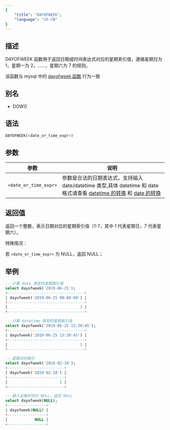 ```yaml
---
{
    "title": "DAYOFWEEK",
    "language": "zh-CN"
}
---
```


## 描述

DAYOFWEEK 函数用于返回日期或时间表达式对应的星期索引值，遵循星期日为 1，星期一为 2，……，星期六为 7 的规则。

该函数与 mysql 中的 [dayofweek 函数](https://dev.mysql.com/doc/refman/8.4/en/date-and-time-functions.html#function_dayofweek) 行为一致

## 别名

- DOW()

## 语法

```sql
DAYOFWEEK(<date_or_time_expr>)
```

## 参数

| 参数 | 说明 |
| -- | -- |
| `<date_or_time_expr>` | 参数是合法的日期表达式，支持输入 date/datetime 类型,具体 datetime 和 date 格式请查看 [datetime 的转换](../../../../../current/sql-manual/basic-element/sql-data-types/conversion/datetime-conversion) 和 [date 的转换](../../../../../current/sql-manual/basic-element/sql-data-types/conversion/date-conversion) |

## 返回值

返回一个整数，表示日期对应的星期索引值（1-7，其中 1 代表星期日，7 代表星期六）。

特殊情况：

若 `<date_or_time_expr>` 为 NULL，返回 NULL；

## 举例

```sql
---计算 date 类型的星期索引值
select dayofweek('2019-06-25');
+----------------------------------+
| dayofweek('2019-06-25 00:00:00') |
+----------------------------------+
|                                3 |
+----------------------------------+

---计算 datetime 类型的星期索引值
select dayofweek('2019-06-25 15:30:45');
+----------------------------------+
| dayofweek('2019-06-25 15:30:45') |
+----------------------------------+
|                                3 |
+----------------------------------+

---星期日的索引
select dayofweek('2024-02-18');
+-------------------------+
| dayofweek('2024-02-18') |
+-------------------------+
|                       1 |
+-------------------------+

---输入日期时间为 NULL，返回 NULL
select dayofweek(NULL);
+-----------------+
| dayofweek(NULL) |
+-----------------+
|            NULL |
+-----------------+
```